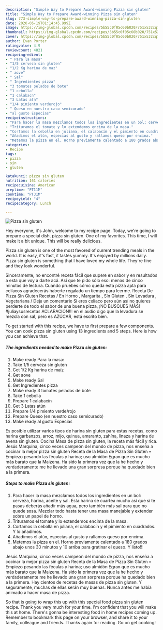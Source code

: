 ```yaml
---
description: "Simple Way to Prepare Award-winning Pizza sin gluten"
title: "Simple Way to Prepare Award-winning Pizza sin gluten"
slug: 773-simple-way-to-prepare-award-winning-pizza-sin-gluten
date: 2020-06-19T01:14:45.999Z
image: https://img-global.cpcdn.com/recipes/5b55c0f05c60b020/751x532cq70/pizza-sin-gluten-foto-principal.jpg
thumbnail: https://img-global.cpcdn.com/recipes/5b55c0f05c60b020/751x532cq70/pizza-sin-gluten-foto-principal.jpg
cover: https://img-global.cpcdn.com/recipes/5b55c0f05c60b020/751x532cq70/pizza-sin-gluten-foto-principal.jpg
author: Evan Porter
ratingvalue: 4.9
reviewcount: 4821
recipeingredient:
- " Para la masa"
- "1/5 cerveza sin gluten"
- "1/2 Kg harina de maz"
- " aove"
- " Sal"
- " Ingredientes pizza"
- "3 tomates pelados de bote"
- "1 cebolla"
- "1 calabacn"
- "3 Latas atn"
- "1/4 pimiento verderojo"
- " Queso en nuestro caso semicurado"
- "al gusto Especias"
recipeinstructions:
- "Para hacer la masa mezclamos todos los ingredientes en un bol: cerveza, harina, aceite y sal. Esta harina se cuartea mucho así que si te pasas deberás añadir más agua, pero también más sal para que no quede sosa. Mezclar todo hasta tener una masa manejable y extender sobre un papel de horno."
- "Trituramos el tomate y lo extendemos encima de la masa."
- "Cortamos la cebolla en juliana, el calabacín y el pimiento en cuadrados. Y lo añadimos."
- "Añadimos el atún, especias al gusto y rallamos queso por encima."
- "Metemos la pizza en el. Horno previamente calentado a 180 grados abajo unos 30 minutos y 10 arriba para gratinar el queso. Y listo!!!"
categories:
- Recipe
tags:
- pizza
- sin
- gluten

katakunci: pizza sin gluten 
nutrition: 161 calories
recipecuisine: American
preptime: "PT11M"
cooktime: "PT31M"
recipeyield: "4"
recipecategory: Lunch

---
```



![Pizza sin gluten](https://img-global.cpcdn.com/recipes/5b55c0f05c60b020/751x532cq70/pizza-sin-gluten-foto-principal.jpg)

Hey everyone, it's John, welcome to my recipe page. Today, we're going to prepare a special dish, pizza sin gluten. One of my favorites. This time, I will make it a bit unique. This will be really delicious.

Pizza sin gluten is one of the most favored of current trending meals in the world. It is easy, it's fast, it tastes yummy. It's enjoyed by millions daily. Pizza sin gluten is something that I have loved my whole life. They're fine and they look wonderful.

Sinceramente, no encontré receta fácil que supere en sabor y en resultados a esta que voy a darte acá. Así que te pido sólo eso: menos de cinco minutos de lectura. Cuando pruebes cómo queda esta pizza apta para celíacos agradecerás haberte regalado un tiempo para leerme. Receta De Pizza Sin Gluten Recetas / En Horno , Margarita , Sin Gluten , Sin Levadura , Vegetariana / Deja un comentario Si eres celiaco pero aún así no quieres perderte de todo el sabor de una buena pizza, ¡NO BUSQUES MÁS! #juliaysusrecetas ACLARACIÓN!!! en el audio digo que la levadura se mezcla con sal, pero es AZÚCAR, está escrito bien.


To get started with this recipe, we have to first prepare a few components. You can cook pizza sin gluten using 13 ingredients and 5 steps. Here is how you can achieve that.

<!--inarticleads1-->

##### The ingredients needed to make Pizza sin gluten:

1. Make ready  Para la masa:
1. Take 1/5 cerveza sin gluten
1. Get 1/2 Kg harina de maíz
1. Get  aove
1. Make ready  Sal
1. Get  Ingredientes pizza
1. Make ready 3 tomates pelados de bote
1. Take 1 cebolla
1. Prepare 1 calabacín
1. Get 3 Latas atún
1. Prepare 1/4 pimiento verde/rojo
1. Prepare  Queso (en nuestro caso semicurado)
1. Make ready al gusto Especias


Es posible utilizar varios tipos de harina sin gluten para estas recetas, como harina garbanzos, arroz, mijo, quinua, amaranto, zahína, linaza y harina de avena sin gluten. Cocina Masa de pizza sin gluten, la receta más fácil y rica. Jesús Marquina, cinco veces campeón del mundo de pizza, nos enseña a cocinar la mejor pizza sin gluten Receta de la Masa de Pizza Sin Gluten • Empiezo pesando las féculas y harina; uso almidón Egran que es mucho más barato que la Maizena. Ha sido la primera vez que la he hecho y verdaderamente me he llevado una gran sorpresa porque ha quedado bien a la primera. 

<!--inarticleads2-->

##### Steps to make Pizza sin gluten:

1. Para hacer la masa mezclamos todos los ingredientes en un bol: cerveza, harina, aceite y sal. Esta harina se cuartea mucho así que si te pasas deberás añadir más agua, pero también más sal para que no quede sosa. Mezclar todo hasta tener una masa manejable y extender sobre un papel de horno.
1. Trituramos el tomate y lo extendemos encima de la masa.
1. Cortamos la cebolla en juliana, el calabacín y el pimiento en cuadrados. Y lo añadimos.
1. Añadimos el atún, especias al gusto y rallamos queso por encima.
1. Metemos la pizza en el. Horno previamente calentado a 180 grados abajo unos 30 minutos y 10 arriba para gratinar el queso. Y listo!!!


Jesús Marquina, cinco veces campeón del mundo de pizza, nos enseña a cocinar la mejor pizza sin gluten Receta de la Masa de Pizza Sin Gluten • Empiezo pesando las féculas y harina; uso almidón Egran que es mucho más barato que la Maizena. Ha sido la primera vez que la he hecho y verdaderamente me he llevado una gran sorpresa porque ha quedado bien a la primera. Hay cientos de recetas de masas de pizza sin gluten. Y seguramente, muchas de ellas serán muy buenas. Nunca antes me había animado a hacer masa de pizza. 

So that is going to wrap this up with this special food pizza sin gluten recipe. Thank you very much for your time. I'm confident that you will make this at home. There's gonna be interesting food in home recipes coming up. Remember to bookmark this page on your browser, and share it to your family, colleague and friends. Thanks again for reading. Go on get cooking!
